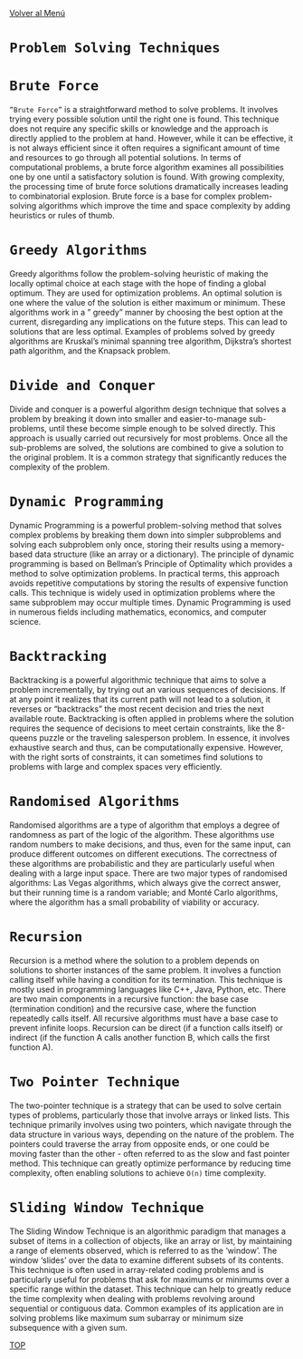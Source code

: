 [Volver al Menú](./root.md)

# `Problem Solving Techniques`

# `Brute Force`

`”Brute Force”` is a straightforward method to solve problems. It involves trying every possible solution until the right one is found. This technique does not require any specific skills or knowledge and the approach is directly applied to the problem at hand. However, while it can be effective, it is not always efficient since it often requires a significant amount of time and resources to go through all potential solutions. In terms of computational problems, a brute force algorithm examines all possibilities one by one until a satisfactory solution is found. With growing complexity, the processing time of brute force solutions dramatically increases leading to combinatorial explosion. Brute force is a base for complex problem-solving algorithms which improve the time and space complexity by adding heuristics or rules of thumb.

# `Greedy Algorithms`

Greedy algorithms follow the problem-solving heuristic of making the locally optimal choice at each stage with the hope of finding a global optimum. They are used for optimization problems. An optimal solution is one where the value of the solution is either maximum or minimum. These algorithms work in a ” greedy” manner by choosing the best option at the current, disregarding any implications on the future steps. This can lead to solutions that are less optimal. Examples of problems solved by greedy algorithms are Kruskal’s minimal spanning tree algorithm, Dijkstra’s shortest path algorithm, and the Knapsack problem.

# `Divide and Conquer`

Divide and conquer is a powerful algorithm design technique that solves a problem by breaking it down into smaller and easier-to-manage sub-problems, until these become simple enough to be solved directly. This approach is usually carried out recursively for most problems. Once all the sub-problems are solved, the solutions are combined to give a solution to the original problem. It is a common strategy that significantly reduces the complexity of the problem.

# `Dynamic Programming`

Dynamic Programming is a powerful problem-solving method that solves complex problems by breaking them down into simpler subproblems and solving each subproblem only once, storing their results using a memory-based data structure (like an array or a dictionary). The principle of dynamic programming is based on Bellman’s Principle of Optimality which provides a method to solve optimization problems. In practical terms, this approach avoids repetitive computations by storing the results of expensive function calls. This technique is widely used in optimization problems where the same subproblem may occur multiple times. Dynamic Programming is used in numerous fields including mathematics, economics, and computer science.

# `Backtracking`

Backtracking is a powerful algorithmic technique that aims to solve a problem incrementally, by trying out an various sequences of decisions. If at any point it realizes that its current path will not lead to a solution, it reverses or “backtracks” the most recent decision and tries the next available route. Backtracking is often applied in problems where the solution requires the sequence of decisions to meet certain constraints, like the 8-queens puzzle or the traveling salesperson problem. In essence, it involves exhaustive search and thus, can be computationally expensive. However, with the right sorts of constraints, it can sometimes find solutions to problems with large and complex spaces very efficiently.

# `Randomised Algorithms`

Randomised algorithms are a type of algorithm that employs a degree of randomness as part of the logic of the algorithm. These algorithms use random numbers to make decisions, and thus, even for the same input, can produce different outcomes on different executions. The correctness of these algorithms are probabilistic and they are particularly useful when dealing with a large input space. There are two major types of randomised algorithms: Las Vegas algorithms, which always give the correct answer, but their running time is a random variable; and Monté Carlo algorithms, where the algorithm has a small probability of viability or accuracy.

# `Recursion`

Recursion is a method where the solution to a problem depends on solutions to shorter instances of the same problem. It involves a function calling itself while having a condition for its termination. This technique is mostly used in programming languages like C++, Java, Python, etc. There are two main components in a recursive function: the base case (termination condition) and the recursive case, where the function repeatedly calls itself. All recursive algorithms must have a base case to prevent infinite loops. Recursion can be direct (if a function calls itself) or indirect (if the function A calls another function B, which calls the first function A).

# `Two Pointer Technique`

The two-pointer technique is a strategy that can be used to solve certain types of problems, particularly those that involve arrays or linked lists. This technique primarily involves using two pointers, which navigate through the data structure in various ways, depending on the nature of the problem. The pointers could traverse the array from opposite ends, or one could be moving faster than the other - often referred to as the slow and fast pointer method. This technique can greatly optimize performance by reducing time complexity, often enabling solutions to achieve `O(n)` time complexity.

# `Sliding Window Technique`

The Sliding Window Technique is an algorithmic paradigm that manages a subset of items in a collection of objects, like an array or list, by maintaining a range of elements observed, which is referred to as the ‘window’. The window ‘slides’ over the data to examine different subsets of its contents. This technique is often used in array-related coding problems and is particularly useful for problems that ask for maximums or minimums over a specific range within the dataset. This technique can help to greatly reduce the time complexity when dealing with problems revolving around sequential or contiguous data. Common examples of its application are in solving problems like maximum sum subarray or minimum size subsequence with a given sum.

[TOP](#problem-solving-techniques)
